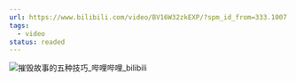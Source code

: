 ```yaml
---
url: https://www.bilibili.com/video/BV16W32zkEXP/?spm_id_from=333.1007.tianma.1-2-2.click&vd_source=06168f390bae49c4867767c52a20e87c
tags:
  - video
status: readed
---
```

![摧毁故事的五种技巧_哔哩哔哩_bilibili](https://www.bilibili.com/video/BV16W32zkEXP/?spm_id_from=333.1007.tianma.1-2-2.click&vd_source=06168f390bae49c4867767c52a20e87c)
